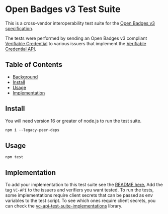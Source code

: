 # Open Badges v3 Test Suite

This is a cross-vendor interoperability test suite for the 
<a href="https://github.com/IMSGlobal/openbadges-specification/">Open Badges v3 specification</a>.

The tests were performed by sending an Open Badges v3 compliant 
<a href="https://www.w3.org/TR/vc-data-model/">Verifiable Credential</a> to 
various issuers that implement the
<a href="https://w3c-ccg.github.io/vc-api/">Verifiable Credential API</a>.

## Table of Contents

- [Background](#background)
- [Install](#install)
- [Usage](#usage)
- [Implementation](#implementation)

## Install

You will need version 16 or greater of node.js to run the test suite.

```js
npm i --legacy-peer-deps
```

## Usage

```
npm test
```

## Implementation
To add your implementation to this test suite see the [README here.](https://github.com/w3c-ccg/vc-api-test-suite-implementations)
Add the tag `VC-API` to the issuers and verifiers you want tested. To run the tests, some implementations require client secrets
that can be passed as env variables to the test script. To see which ones require client secrets, you can check the [vc-api-test-suite-implementations](https://github.com/w3c-ccg/vc-api-test-suite-implementations) library.
